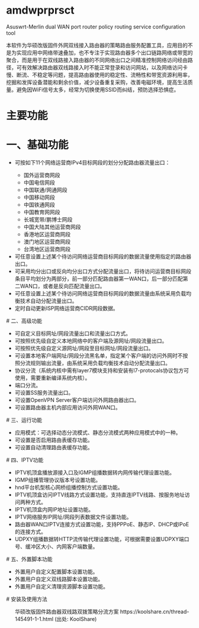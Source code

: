 # amdwprprsct
Asuswrt-Merlin dual WAN port router policy routing service configuration tool

本软件为华硕改版固件外网双线接入路由器的策略路由服务配置工具，应用目的不是为实现应用中网络带速叠加，也不专注于实现路由器多个出口链路网络或带宽的聚合，而是用于在双线路接入路由器的不同网络出口之间精准控制网络访问经由路径，可有效解决路由器双线路接入时不能正常登录和访问网站，以及网络访问卡慢、断流、不稳定等问题，提高路由器使用的稳定性、流畅性和带宽资源利用率，挖掘和发挥设备潜能和剩余价值，减少设备重复采购，改善电磁环境，提高生活质量。避免因WiFi信号太多，经常为切换使用SSID而纠结，预防选择恐惧症。

# 主要功能
# 一、基础功能
<ul><li>可按如下11个网络运营商IPv4目标网段的划分分配路由器流量出口：</li>
<ul><li>国外运营商网段</li>
<li>中国电信网段</li>
<li>中国联通/网通网段</li>
<li>中国移动网段</li>
<li>中国铁通网段</li>
<li>中国教育网网段</li>
<li>长城宽带/鹏博士网段</li>
<li>中国大陆其他运营商网段</li>
<li>香港地区运营商网段</li>
<li>澳门地区运营商网段</li>
<li>台湾地区运营商网段</li></ul>
<li>可任意设置上述某个待访问网络运营商目标网段的数据流量使用指定的路由器出口。</li>
<li>可采用均分出口或反向均分出口方式分配流量出口，将待访问运营商目标网段条目平均划分为两部分，前一部分匹配路由器第一WAN口，后一部分匹配第二WAN口，或者是反向匹配流量出口。</li>
<li>可任意设置上述某个待访问网络运营商目标网段的数据流量由系统采用负载均衡技术自动分配流量出口。</li>
<li>定时自动更新ISP网络运营商CIDR网段数据。</li></ul>
# 二、高级功能
<ul><li>可自定义目标网址/网段流量出口和流量出口方式。</li>
<li>可按照优先级自定义本地网络中的客户端及源网址/网段流量出口。</li>
<li>可按照优先级自定义源网址/网段至目标网址/网段流量出口。</li>
<li>可设置本地客户端网址/网段分流黑名单，指定某个客户端的访问外网时不按照分流规则输出流量，由系统采用负载均衡技术自动分配流量出口。</li>
<li>协议分流（系统内核中需有layer7模块支持和安装有l7-protocals协议包方可使用，需要重新编译系统内核）。</li>
<li>端口分流。</li>
<li>可设置SS服务流量出口。</li>
<li>可设置OpenVPN Server客户端访问外网路由器出口。</li>
<li>可设置路由器主机内部应用访问外网WAN口。</li></ul>
# 三、运行功能
<ul><li>应用模式：可选择动态分流模式、静态分流模式两种应用模式中的一种。</li>
<li>可设置是否启用路由表缓存功能。</li>
<li>可设置自动清理路由表缓存功能。</li></ul>
# 四、IPTV功能
<ul><li>IPTV机顶盒播放源接入口及IGMP组播数据转内网传输代理设置功能。</li>
<li>IGMP组播管理协议版本号设置功能。</li>
<li>hnd平台机型核心网桥组播控制方式设置功能。</li>
<li>IPTV机顶盒访问IPTV线路方式设置功能，支持直连IPTV线路、按服务地址访问两种方式。</li>
<li>IPTV机顶盒内网IP地址设置功能。</li>
<li>IPTV网络服务IP网址/网段列表数据文件设置功能。</li>
<li>路由器WAN口IPTV连接方式设置功能，支持PPPoE、静态IP、DHCP或IPoE的连接方式。</li>
<li>UDPXY组播数据转HTTP流传输代理设置功能，可根据需要设置UDPXY端口号、缓冲区大小、内网客户端数量。</li></ul>
# 五、外置脚本功能
<ul><li>外置用户自定义配置脚本设置功能。</li>
<li>外置用户自定义双线路脚本设置功能。</li>
<li>外置用户自定义清理资源脚本设置功能。</li></ul>
# 安装及使用方法
<ul>华硕改版固件路由器双线路双拨策略分流方案
https://koolshare.cn/thread-145491-1-1.html
(出处: KoolShare)</ul>
